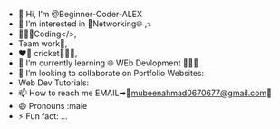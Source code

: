 - 👋 Hi, I’m @Beginner-Coder-ALEX
- 👀 I’m interested in 🤝Networking🌐 ,⤵
- 👩🏻‍💻Coding</>,
- Team work👥,
- ❤️🏏 cricket🙋🏻‍♂️,
- 🌱 I’m currently learning 🌐 WEb Devlopment 👩🏻‍💻
- 💞️ I’m looking to collaborate on Portfolio Websites:
- Web Dev Tutorials: 
- 📫 How to reach me  EMAIL➡📧mubeenahmad0670677@gmail.com💌
- 😄 Pronouns    :male
- ⚡ Fun fact: ...

<!---
Beginner-Coder-ALEX/Beginner-Coder-ALEX is a ✨ special ✨ repository because its `README.md` (this file) appears on your GitHub profile.
You can click the Preview link to take a look at your changes.
--->
